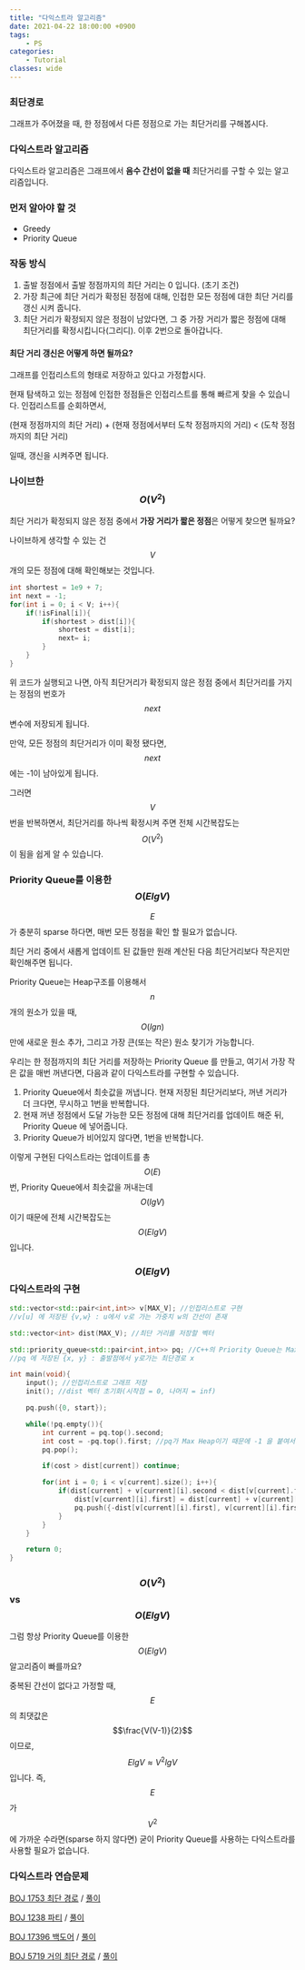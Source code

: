 ```yaml
---
title: "다익스트라 알고리즘"
date: 2021-04-22 18:00:00 +0900
tags:
    - PS
categories:
    - Tutorial
classes: wide
---
```


<script type="text/javascript" 
src="https://cdn.mathjax.org/mathjax/latest/MathJax.js?config=TeX-AMS_HTML">
</script>

### 최단경로

그래프가 주어졌을 때, 한 정점에서 다른 정점으로 가는 최단거리를 구해봅시다.

### 다익스트라 알고리즘

다익스트라 알고리즘은 그래프에서 **음수 간선이 없을 때** 최단거리를 구할 수 있는 알고리즘입니다.

### 먼저 알아야 할 것

-   Greedy
-   Priority Queue

### 작동 방식

1. 출발 정점에서 출발 정점까지의 최단 거리는 0 입니다. (초기 조건)
2. 가장 최근에 최단 거리가 확정된 정점에 대해, 인접한 모든 정점에 대한 최단 거리를 갱신 시켜 줍니다.
3. 최단 거리가 확정되지 않은 정점이 남았다면, 그 중 가장 거리가 짧은 정점에 대해 최단거리를 확정시킵니다(그리디). 이후 2번으로 돌아갑니다.

#### 최단 거리 갱신은 어떻게 하면 될까요?

그래프를 인접리스트의 형태로 저장하고 있다고 가정합시다.

현재 탐색하고 있는 정점에 인접한 정점들은 인접리스트를 통해 빠르게 찾을 수 있습니다. 인접리스트를 순회하면서,

(현재 정점까지의 최단 거리) + (현재 정점에서부터 도착 정점까지의 거리) < (도착 정점 까지의 최단 거리)

일때, 갱신을 시켜주면 됩니다.

### 나이브한 $$O(V^2)$$

최단 거리가 확정되지 않은 정점 중에서 **가장 거리가 짧은 정점**은 어떻게 찾으면 될까요?

나이브하게 생각할 수 있는 건 $$V$$개의 모든 정점에 대해 확인해보는 것입니다.

```cpp
int shortest = 1e9 + 7;
int next = -1;
for(int i = 0; i < V; i++){
    if(!isFinal[i]){
        if(shortest > dist[i]){
            shortest = dist[i];
            next= i;
        }
    }
}
```

위 코드가 실행되고 나면, 아직 최단거리가 확정되지 않은 정점 중에서 최단거리를 가지는 정점의 번호가 $$next$$ 변수에 저장되게 됩니다.

만약, 모든 정점의 최단거리가 이미 확정 됐다면, $$next$$ 에는 -1이 남아있게 됩니다.

그러면 $$V$$번을 반복하면서, 최단거리를 하나씩 확정시켜 주면 전체 시간복잡도는 $$O(V^2)$$이 됨을 쉽게 알 수 있습니다.

### Priority Queue를 이용한 $$O(ElgV)$$

$$E$$가 충분히 sparse 하다면, 매번 모든 정점을 확인 할 필요가 없습니다.

최단 거리 중에서 새롭게 업데이트 된 값들만 원래 계산된 다음 최단거리보다 작은지만 확인해주면 됩니다.

Priority Queue는 Heap구조를 이용해서 $$n$$개의 원소가 있을 때, $$O(lgn)$$만에 새로운 원소 추가, 그리고 가장 큰(또는 작은) 원소 찾기가 가능합니다.

우리는 한 정점까지의 최단 거리를 저장하는 Priority Queue 를 만들고, 여기서 가장 작은 값을 매번 꺼낸다면, 다음과 같이 다익스트라를 구현할 수 있습니다.

1. Priority Queue에서 최솟값을 꺼냅니다. 현재 저장된 최단거리보다, 꺼낸 거리가 더 크다면, 무시하고 1번을 반복합니다.
2. 현재 꺼낸 정점에서 도달 가능한 모든 정점에 대해 최단거리를 업데이트 해준 뒤, Priority Queue 에 넣어줍니다.
3. Priority Queue가 비어있지 않다면, 1번을 반복합니다.

이렇게 구현된 다익스트라는 업데이트를 총 $$O(E)$$번, Priority Queue에서 최솟값을 꺼내는데 $$O(lgV)$$이기 때문에 전체 시간복잡도는 $$O(ElgV)$$입니다.

### $$O(ElgV)$$ 다익스트라의 구현

```cpp
std::vector<std::pair<int,int>> v[MAX_V]; //인접리스트로 구현
//v[u] 에 저장된 {v,w} : u에서 v로 가는 가중치 w의 간선이 존재

std::vector<int> dist(MAX_V); //최단 거리를 저장할 벡터 

std::priority_queue<std::pair<int,int>> pq; //C++의 Priority Queue는 Max Heap
//pq 에 저장된 {x, y} : 출발점에서 y로가는 최단경로 x

int main(void){
    input(); //인접리스트로 그래프 저장
    init(); //dist 벡터 초기화(시작점 = 0, 나머지 = inf)

    pq.push({0, start});

    while(!pq.empty()){
        int current = pq.top().second;
        int cost = -pq.top().first; //pq가 Max Heap이기 때문에 -1 을 붙여서 저장하면 최솟값을 꺼내게 됨.
        pq.pop();

        if(cost > dist[current]) continue;

        for(int i = 0; i < v[current].size(); i++){
            if(dist[current] + v[current][i].second < dist[v[current].first]){
                dist[v[current][i].first] = dist[current] + v[current][i].second;
                pq.push({-dist[v[current][i].first], v[current][i].first}); // 거리에 -1을 곱해서 저장
            }
        }
    }

    return 0;
}

```

### $$O(V^2)$$ vs $$O(ElgV)$$

그럼 항상 Priority Queue를 이용한 $$O(ElgV)$$ 알고리즘이 빠를까요?

중복된 간선이 없다고 가정할 때, $$E$$ 의 최댓값은 $$\frac{V(V-1)}{2}$$이므로, $$ ElgV \approx V^2lgV$$입니다. 즉, $$E$$가 $$V^2$$에 가까운 수라면(sparse 하지 않다면) 굳이 Priority Queue를 사용하는 다익스트라를 사용할 필요가 없습니다.

### 다익스트라 연습문제

[BOJ 1753 최단 경로](https://www.acmicpc.net/problem/1753) / [풀이](https://ingyu1008.github.io/boj/ps/BOJ1753)

[BOJ 1238 파티](https://www.acmicpc.net/problem/1238) / [풀이]()

[BOJ 17396 백도어](https://www.acmicpc.net/problem/17396) / [풀이]()

[BOJ 5719 거의 최단 경로](https://www.acmicpc.net/problem/5719) / [풀이]()
